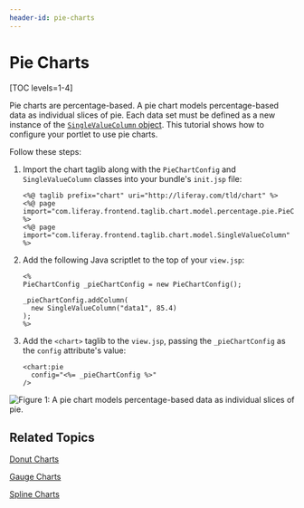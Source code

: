 ```yaml
---
header-id: pie-charts
---
```


# Pie Charts

[TOC levels=1-4]

Pie charts are percentage-based. A pie chart models percentage-based data as
individual slices of pie. Each data set must be defined as a new instance of the
[`SingleValueColumn` object](@platform-ref@/7.1-latest/apps/frontend-taglib-1.0.1/javadocs/com/liferay/frontend/taglib/chart/model/SingleValueColumn.html).
This tutorial shows how to configure your portlet to use pie charts.

Follow these steps:

1.  Import the chart taglib along with the `PieChartConfig` and
    `SingleValueColumn` classes into your bundle's `init.jsp` file:

        <%@ taglib prefix="chart" uri="http://liferay.com/tld/chart" %>
        <%@ page import="com.liferay.frontend.taglib.chart.model.percentage.pie.PieChartConfig" %>
        <%@ page import="com.liferay.frontend.taglib.chart.model.SingleValueColumn" %>

2.  Add the following Java scriptlet to the top of your `view.jsp`:

        <%
        PieChartConfig _pieChartConfig = new PieChartConfig();

        _pieChartConfig.addColumn(
          new SingleValueColumn("data1", 85.4)
        );
        %>

3.  Add the `<chart>` taglib to the `view.jsp`, passing the `_pieChartConfig`
    as the `config` attribute's value:

        <chart:pie
          config="<%= _pieChartConfig %>"
        />

![Figure 1: A pie chart models percentage-based data as individual slices of pie.](../../../images/chart-taglib-pie.png)

## Related Topics

[Donut Charts](/docs/7-1/tutorials/-/knowledge_base/t/donut-charts)

[Gauge Charts](/docs/7-1/tutorials/-/knowledge_base/t/gauge-charts)

[Spline Charts](/docs/7-1/tutorials/-/knowledge_base/t/spline-charts)